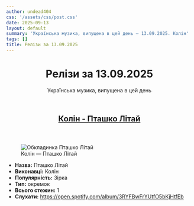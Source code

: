 ```yaml
---
author: undead404
css: '/assets/css/post.css'
date: 2025-09-13
layout: default
summary: 'Українська музика, випущена в цей день – 13.09.2025. Колін'
tags: []
title: Релізи за 13.09.2025
---
```


<main class="main-content">
  <header>
    <h1>Релізи за <time datetime="2025-09-13">13.09.2025</time></h1>
    <p class="summary">Українська музика, випущена в цей день</p>
      <ul class="tags">
      </ul>
  </header>
  <section class="releases">
    <article class="release">
      <header>
        <h2>
          <a href="https://open.spotify.com/album/3RYFBwFrYUtfO5bKjHtfEb" rel="external">Колін - Пташко Літай</a>
        </h2>
      </header>
      <figure>
        <img src="https://i.scdn.co/image/ab67616d0000b273c130c884dd69b1648443660d" alt="Обкладинка Пташко Літай">
        <figcaption>Колін — Пташко Літай</figcaption>
      </figure>
      <ul>
        <li><strong>Назва:</strong> Пташко Літай</li>
        <li><strong>Виконавці:</strong> Колін</li>
        <li><strong>Популярність:</strong> Зірка</li>
        <li><strong>Тип:</strong> окремок</li>
        <li><strong>Всього стежин:</strong> 1</li>
        <li><strong>Слухати:</strong> <a href="https://open.spotify.com/album/3RYFBwFrYUtfO5bKjHtfEb" target="_blank">https:&#x2F;&#x2F;open.spotify.com&#x2F;album&#x2F;3RYFBwFrYUtfO5bKjHtfEb</a></li>
      </ul>
    </article>
  </section>
</main>
